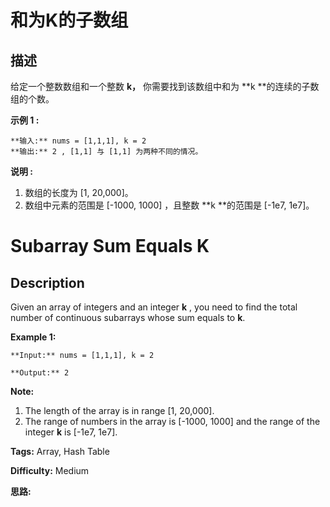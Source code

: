 # 和为K的子数组

## 描述

给定一个整数数组和一个整数  **k，** 你需要找到该数组中和为  **k  **的连续的子数组的个数。

**示例 1 :**

    
    
    **输入:** nums = [1,1,1], k = 2
    **输出:** 2 , [1,1] 与 [1,1] 为两种不同的情况。
    

**说明 :**

  1. 数组的长度为 [1, 20,000]。
  2. 数组中元素的范围是 [-1000, 1000] ，且整数  **k  **的范围是 [-1e7, 1e7]。



# Subarray Sum Equals K

## Description



Given an array of integers and an integer **k** , you need to find the total number of continuous subarrays whose sum equals to **k**.

**Example 1:**  

    
    
    **Input:** nums = [1,1,1], k = 2
    **Output:** 2
    

**Note:**  

  1. The length of the array is in range [1, 20,000].
  2. The range of numbers in the array is [-1000, 1000] and the range of the integer **k** is [-1e7, 1e7].


**Tags:** Array, Hash Table

**Difficulty:** Medium

**思路:**
